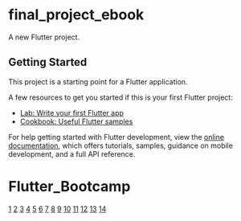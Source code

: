 # final_project_ebook

A new Flutter project.

## Getting Started

This project is a starting point for a Flutter application.

A few resources to get you started if this is your first Flutter project:

- [Lab: Write your first Flutter app](https://docs.flutter.dev/get-started/codelab)
- [Cookbook: Useful Flutter samples](https://docs.flutter.dev/cookbook)

For help getting started with Flutter development, view the
[online documentation](https://docs.flutter.dev/), which offers tutorials,
samples, guidance on mobile development, and a full API reference.
# Flutter_Bootcamp

[1](https://user-images.githubusercontent.com/87538058/231213864-b89d8a27-86b1-4772-b033-502d169b2990.png)
[2](https://user-images.githubusercontent.com/87538058/231213879-81f67611-abb2-4d94-9ee9-5b909c2ea220.png)
[3](https://user-images.githubusercontent.com/87538058/231213897-d0d3d922-5a3c-43db-a8d5-7f26875cd812.png)
[4](https://user-images.githubusercontent.com/87538058/231214099-4bc818c6-0cbb-46ba-bd79-4151f6da9fa5.png)
[5](https://user-images.githubusercontent.com/87538058/231214119-35a6ae6a-06d3-457d-8550-b859fd4a9d0c.png)
[6](https://user-images.githubusercontent.com/87538058/231214135-3a893223-faf3-4de7-8788-b621f551d2d2.png)
[7](https://user-images.githubusercontent.com/87538058/231214156-a334911c-0be5-4952-a8e2-a0e27631b2b5.png)
[8](https://user-images.githubusercontent.com/87538058/231214171-e5c42984-c09d-480a-9b48-ccdd05d1f104.png)
[9](https://user-images.githubusercontent.com/87538058/231214183-e1be734c-31c6-41b0-9918-41c5bedad29a.png)
[10](https://user-images.githubusercontent.com/87538058/231214194-2d48255f-8bc0-45e3-8cb8-80930f36549e.png)
[11](https://user-images.githubusercontent.com/87538058/231214209-4a4105e8-644e-4445-baef-cd1c330bd600.png)
[12](https://user-images.githubusercontent.com/87538058/231214257-a56c917b-78ff-471e-888a-e22e79c7cefb.png)
[13](https://user-images.githubusercontent.com/87538058/231214329-a1331007-11e8-4bff-a795-560ab9919b31.png)
[14](https://user-images.githubusercontent.com/87538058/231214642-8564fa0c-ea76-4eb9-b7f2-7e89718132c6.png)
